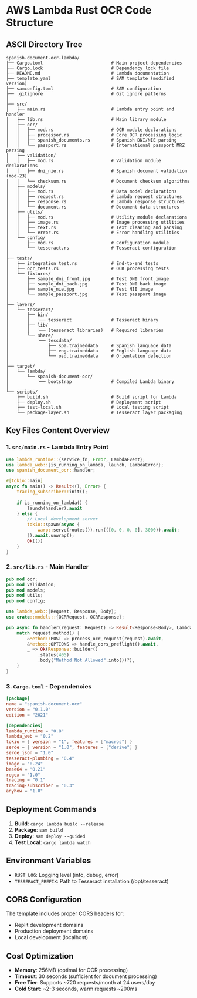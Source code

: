 
# AWS Lambda Rust OCR Code Structure

## ASCII Directory Tree

```
spanish-document-ocr-lambda/
├── Cargo.toml                          # Main project dependencies
├── Cargo.lock                          # Dependency lock file
├── README.md                           # Lambda documentation
├── template.yaml                       # SAM template (modified version)
├── samconfig.toml                      # SAM configuration
├── .gitignore                          # Git ignore patterns
│
├── src/
│   ├── main.rs                         # Lambda entry point and handler
│   ├── lib.rs                          # Main library module
│   ├── ocr/
│   │   ├── mod.rs                      # OCR module declarations
│   │   ├── processor.rs                # Core OCR processing logic
│   │   ├── spanish_documents.rs        # Spanish DNI/NIE parsing
│   │   └── passport.rs                 # International passport MRZ parsing
│   ├── validation/
│   │   ├── mod.rs                      # Validation module declarations
│   │   ├── dni_nie.rs                  # Spanish document validation (mod-23)
│   │   └── checksum.rs                 # Document checksum algorithms
│   ├── models/
│   │   ├── mod.rs                      # Data model declarations
│   │   ├── request.rs                  # Lambda request structures
│   │   ├── response.rs                 # Lambda response structures
│   │   └── document.rs                 # Document data structures
│   ├── utils/
│   │   ├── mod.rs                      # Utility module declarations
│   │   ├── image.rs                    # Image processing utilities
│   │   ├── text.rs                     # Text cleaning and parsing
│   │   └── error.rs                    # Error handling utilities
│   └── config/
│       ├── mod.rs                      # Configuration module
│       └── tesseract.rs                # Tesseract configuration
│
├── tests/
│   ├── integration_test.rs             # End-to-end tests
│   ├── ocr_tests.rs                    # OCR processing tests
│   └── fixtures/
│       ├── sample_dni_front.jpg        # Test DNI front image
│       ├── sample_dni_back.jpg         # Test DNI back image
│       ├── sample_nie.jpg              # Test NIE image
│       └── sample_passport.jpg         # Test passport image
│
├── layers/
│   └── tesseract/
│       ├── bin/
│       │   └── tesseract               # Tesseract binary
│       ├── lib/
│       │   └── (tesseract libraries)   # Required libraries
│       └── share/
│           └── tessdata/
│               ├── spa.traineddata     # Spanish language data
│               ├── eng.traineddata     # English language data
│               └── osd.traineddata     # Orientation detection
│
├── target/
│   └── lambda/
│       └── spanish-document-ocr/
│           └── bootstrap               # Compiled Lambda binary
│
└── scripts/
    ├── build.sh                        # Build script for Lambda
    ├── deploy.sh                       # Deployment script
    ├── test-local.sh                   # Local testing script
    └── package-layer.sh                # Tesseract layer packaging
```

## Key Files Content Overview

### 1. `src/main.rs` - Lambda Entry Point
```rust
use lambda_runtime::{service_fn, Error, LambdaEvent};
use lambda_web::{is_running_on_lambda, launch, LambdaError};
use spanish_document_ocr::handler;

#[tokio::main]
async fn main() -> Result<(), Error> {
    tracing_subscriber::init();
    
    if is_running_on_lambda() {
        launch(handler).await
    } else {
        // Local development server
        tokio::spawn(async {
            warp::serve(routes()).run(([0, 0, 0, 0], 3000)).await;
        }).await.unwrap();
        Ok(())
    }
}
```

### 2. `src/lib.rs` - Main Handler
```rust
pub mod ocr;
pub mod validation;
pub mod models;
pub mod utils;
pub mod config;

use lambda_web::{Request, Response, Body};
use crate::models::{OCRRequest, OCRResponse};

pub async fn handler(request: Request) -> Result<Response<Body>, LambdaError> {
    match request.method() {
        &Method::POST => process_ocr_request(request).await,
        &Method::OPTIONS => handle_cors_preflight().await,
        _ => Ok(Response::builder()
            .status(405)
            .body("Method Not Allowed".into())?),
    }
}
```

### 3. `Cargo.toml` - Dependencies
```toml
[package]
name = "spanish-document-ocr"
version = "0.1.0"
edition = "2021"

[dependencies]
lambda_runtime = "0.8"
lambda_web = "0.2"
tokio = { version = "1", features = ["macros"] }
serde = { version = "1.0", features = ["derive"] }
serde_json = "1.0"
tesseract-plumbing = "0.4"
image = "0.24"
base64 = "0.21"
regex = "1.0"
tracing = "0.1"
tracing-subscriber = "0.3"
anyhow = "1.0"
```

## Deployment Commands

1. **Build**: `cargo lambda build --release`
2. **Package**: `sam build`
3. **Deploy**: `sam deploy --guided`
4. **Test Local**: `cargo lambda watch`

## Environment Variables

- `RUST_LOG`: Logging level (info, debug, error)
- `TESSERACT_PREFIX`: Path to Tesseract installation (/opt/tesseract)

## CORS Configuration

The template includes proper CORS headers for:
- Replit development domains
- Production deployment domains
- Local development (localhost)

## Cost Optimization

- **Memory**: 256MB (optimal for OCR processing)
- **Timeout**: 30 seconds (sufficient for document processing)
- **Free Tier**: Supports ~720 requests/month at 24 users/day
- **Cold Start**: ~2-3 seconds, warm requests ~200ms
```
